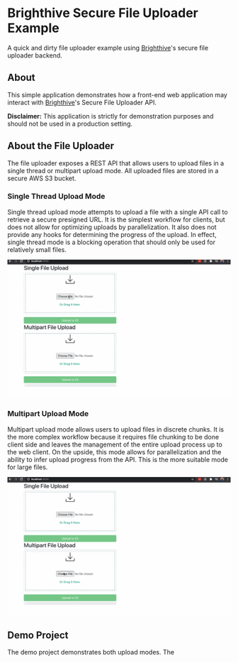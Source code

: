 # Brighthive Secure File Uploader Example

A quick and dirty file uploader example using [Brighthive](https://github.com/brighthive)'s secure file uploader backend.

## About

This simple application demonstrates how a front-end web application may interact with [Brighthive](https://github.com/brighthive)'s Secure File Uploader API.

**Disclaimer:** This application is strictly for demonstration purposes and should not be used in a production setting.

## About the File Uploader

The file uploader exposes a REST API that allows users to upload files in a single thread or multipart upload mode. All uploaded files are stored in a secure AWS S3 bucket.

### Single Thread Upload Mode

Single thread upload mode attempts to upload a file with a single API call to retrieve a secure presigned URL. It is the simplest workflow for clients, but does not allow for optimizing uploads by parallelization. It also does not provide any hooks for determining the progress of the upload. In effect, single thread mode is a blocking operation that should only be used for relatively small files.

![Single Thread File Uploader](./screenshots/SingleFileUpload.gif)

### Multipart Upload Mode

Multipart upload mode allows users to upload files in discrete chunks. It is the more complex workflow because it requires file chunking to be done client side and leaves the management of the entire upload process up to the web client. On the upside, this mode allows for parallelization and the ability to infer upload progress from the API. This is the more suitable mode for large files.

![Multipart File Uploader](./screenshots/MultiPartUpload.gif)

## Demo Project

The demo project demonstrates both upload modes. The 